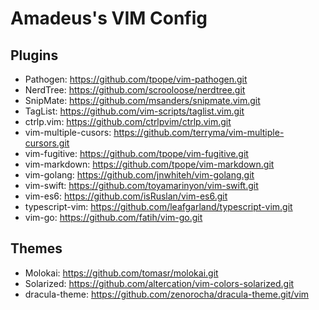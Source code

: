 
# Amadeus's VIM Config

## Plugins
- Pathogen: https://github.com/tpope/vim-pathogen.git
- NerdTree: https://github.com/scrooloose/nerdtree.git
- SnipMate: https://github.com/msanders/snipmate.vim.git
- TagList: https://github.com/vim-scripts/taglist.vim.git
- ctrlp.vim: https://github.com/ctrlpvim/ctrlp.vim.git
- vim-multiple-cusors: https://github.com/terryma/vim-multiple-cursors.git
- vim-fugitive: https://github.com/tpope/vim-fugitive.git
- vim-markdown: https://github.com/tpope/vim-markdown.git
- vim-golang: https://github.com/jnwhiteh/vim-golang.git
- vim-swift: https://github.com/toyamarinyon/vim-swift.git
- vim-es6: https://github.com/isRuslan/vim-es6.git
- typescript-vim: https://github.com/leafgarland/typescript-vim.git
- vim-go: https://github.com/fatih/vim-go.git

## Themes
- Molokai: https://github.com/tomasr/molokai.git
- Solarized: https://github.com/altercation/vim-colors-solarized.git
- dracula-theme: https://github.com/zenorocha/dracula-theme.git/vim
